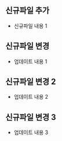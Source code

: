 ## 신규파일 추가
  
  - 신규파일 내용 1

## 신규파일 변경

  - 업데이트 내용 1

## 신규파일 변경 2

  - 업데이트 내용 2

## 신규파일 변경 3

  - 업데이트 내용 3
